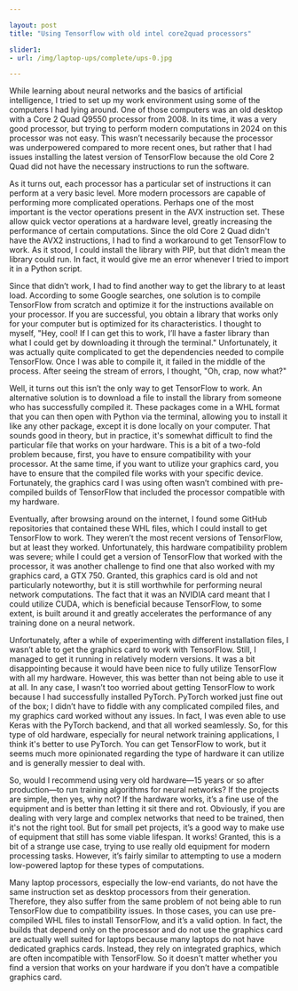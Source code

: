 ```yaml
---

layout: post  
title: "Using Tensorflow with old intel core2quad processors"

slider1:  
- url: /img/laptop-ups/complete/ups-0.jpg

---
```


While learning about neural networks and the basics of artificial intelligence, I tried to set up my work environment using some of the computers I had lying around. One of those computers was an old desktop with a Core 2 Quad Q9550 processor from 2008. In its time, it was a very good processor, but trying to perform modern computations in 2024 on this processor was not easy. This wasn’t necessarily because the processor was underpowered compared to more recent ones, but rather that I had issues installing the latest version of TensorFlow because the old Core 2 Quad did not have the necessary instructions to run the software.

As it turns out, each processor has a particular set of instructions it can perform at a very basic level. More modern processors are capable of performing more complicated operations. Perhaps one of the most important is the vector operations present in the AVX instruction set. These allow quick vector operations at a hardware level, greatly increasing the performance of certain computations. Since the old Core 2 Quad didn't have the AVX2 instructions, I had to find a workaround to get TensorFlow to work. As it stood, I could install the library with PIP, but that didn’t mean the library could run. In fact, it would give me an error whenever I tried to import it in a Python script.

Since that didn’t work, I had to find another way to get the library to at least load. According to some Google searches, one solution is to compile TensorFlow from scratch and optimize it for the instructions available on your processor. If you are successful, you obtain a library that works only for your computer but is optimized for its characteristics. I thought to myself, "Hey, cool! If I can get this to work, I’ll have a faster library than what I could get by downloading it through the terminal." Unfortunately, it was actually quite complicated to get the dependencies needed to compile TensorFlow. Once I was able to compile it, it failed in the middle of the process. After seeing the stream of errors, I thought, "Oh, crap, now what?" 

Well, it turns out this isn’t the only way to get TensorFlow to work. An alternative solution is to download a file to install the library from someone who has successfully compiled it. These packages come in a WHL format that you can then open with Python via the terminal, allowing you to install it like any other package, except it is done locally on your computer. That sounds good in theory, but in practice, it's somewhat difficult to find the particular file that works on your hardware. This is a bit of a two-fold problem because, first, you have to ensure compatibility with your processor. At the same time, if you want to utilize your graphics card, you have to ensure that the compiled file works with your specific device. Fortunately, the graphics card I was using often wasn’t combined with pre-compiled builds of TensorFlow that included the processor compatible with my hardware.

Eventually, after browsing around on the internet, I found some GitHub repositories that contained these WHL files, which I could install to get TensorFlow to work. They weren’t the most recent versions of TensorFlow, but at least they worked. Unfortunately, this hardware compatibility problem was severe; while I could get a version of TensorFlow that worked with the processor, it was another challenge to find one that also worked with my graphics card, a GTX 750. Granted, this graphics card is old and not particularly noteworthy, but it is still worthwhile for performing neural network computations. The fact that it was an NVIDIA card meant that I could utilize CUDA, which is beneficial because TensorFlow, to some extent, is built around it and greatly accelerates the performance of any training done on a neural network.

Unfortunately, after a while of experimenting with different installation files, I wasn’t able to get the graphics card to work with TensorFlow. Still, I managed to get it running in relatively modern versions. It was a bit disappointing because it would have been nice to fully utilize TensorFlow with all my hardware. However, this was better than not being able to use it at all. In any case, I wasn’t too worried about getting TensorFlow to work because I had successfully installed PyTorch. PyTorch worked just fine out of the box; I didn’t have to fiddle with any complicated compiled files, and my graphics card worked without any issues. In fact, I was even able to use Keras with the PyTorch backend, and that all worked seamlessly. So, for this type of old hardware, especially for neural network training applications, I think it's better to use PyTorch. You can get TensorFlow to work, but it seems much more opinionated regarding the type of hardware it can utilize and is generally messier to deal with.

So, would I recommend using very old hardware—15 years or so after production—to run training algorithms for neural networks? If the projects are simple, then yes, why not? If the hardware works, it’s a fine use of the equipment and is better than letting it sit there and rot. Obviously, if you are dealing with very large and complex networks that need to be trained, then it's not the right tool. But for small pet projects, it’s a good way to make use of equipment that still has some viable lifespan. It works! Granted, this is a bit of a strange use case, trying to use really old equipment for modern processing tasks. However, it’s fairly similar to attempting to use a modern low-powered laptop for these types of computations.

Many laptop processors, especially the low-end variants, do not have the same instruction set as desktop processors from their generation. Therefore, they also suffer from the same problem of not being able to run TensorFlow due to compatibility issues. In those cases, you can use pre-compiled WHL files to install TensorFlow, and it’s a valid option. In fact, the builds that depend only on the processor and do not use the graphics card are actually well suited for laptops because many laptops do not have dedicated graphics cards. Instead, they rely on integrated graphics, which are often incompatible with TensorFlow. So it doesn't matter whether you find a version that works on your hardware if you don’t have a compatible graphics card.
